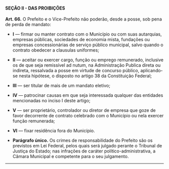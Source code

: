 #### SEÇÃO II - DAS PROIBIÇÕES


**Art. 66.** O Prefeito e o Vice-Prefeito não poderão, desde a posse, sob pena de perda de mandato:

- **I** — firmar ou manter contrato com o Município ou com suas autarquias, empresas públicas, sociedades de economia mista, fundações ou empresas concessionárias de serviço público municipal, salvo quando o contrato obedecer a clausulas uniformes;

- **II** — aceitar ou exercer cargo, função ou emprego remunerado, inclusive os de que seja remissível ad nutum, na Administração Publica direta ou indireta, ressalvada a posse em virtude de concurso público, aplicando-se nesta hipótese, o disposto no artigo 38 da Constituição Federal;

- **III** — ser titular de mais de um mandato eletivo; 

- **IV** — patrocinar causas em que seja interessada qualquer das entidades mencionadas no inciso I deste artigo;

- **V** — ser proprietário, controlador ou diretor de empresa que goze de favor decorrente de contrato celebrado com o Município ou nela exercer função remunerada;

- **VI** — fixar residência fora do Município. 

- **Parágrafo único.** Os crimes de responsabilidade do Prefeito são os previstos em Lei Federal, pelos quais será julgado perante o Tribunal de Justiça do Estado; nas infrações de caráter político-administrativa, a Câmara Municipal e competente para o seu julgamento.

---